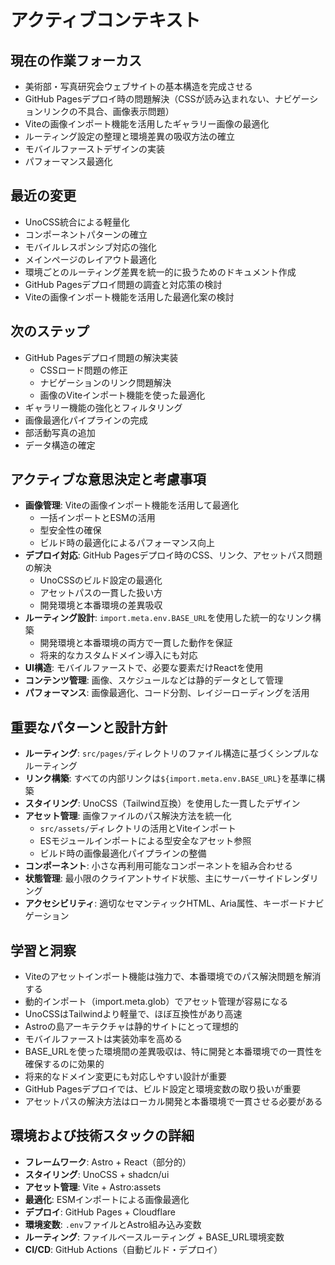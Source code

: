 # アクティブコンテキスト

## 現在の作業フォーカス

- 美術部・写真研究会ウェブサイトの基本構造を完成させる
- GitHub Pagesデプロイ時の問題解決（CSSが読み込まれない、ナビゲーションリンクの不具合、画像表示問題）
- Viteの画像インポート機能を活用したギャラリー画像の最適化
- ルーティング設定の整理と環境差異の吸収方法の確立
- モバイルファーストデザインの実装
- パフォーマンス最適化

## 最近の変更

- UnoCSS統合による軽量化
- コンポーネントパターンの確立
- モバイルレスポンシブ対応の強化
- メインページのレイアウト最適化
- 環境ごとのルーティング差異を統一的に扱うためのドキュメント作成
- GitHub Pagesデプロイ問題の調査と対応策の検討
- Viteの画像インポート機能を活用した最適化案の検討

## 次のステップ

- GitHub Pagesデプロイ問題の解決実装
  - CSSロード問題の修正
  - ナビゲーションのリンク問題解決
  - 画像のViteインポート機能を使った最適化
- ギャラリー機能の強化とフィルタリング
- 画像最適化パイプラインの完成
- 部活動写真の追加
- データ構造の確定

## アクティブな意思決定と考慮事項

- **画像管理**: Viteの画像インポート機能を活用して最適化
  - 一括インポートとESMの活用
  - 型安全性の確保
  - ビルド時の最適化によるパフォーマンス向上
- **デプロイ対応**: GitHub Pagesデプロイ時のCSS、リンク、アセットパス問題の解決
  - UnoCSSのビルド設定の最適化
  - アセットパスの一貫した扱い方
  - 開発環境と本番環境の差異吸収
- **ルーティング設計**: `import.meta.env.BASE_URL`を使用した統一的なリンク構築
  - 開発環境と本番環境の両方で一貫した動作を保証
  - 将来的なカスタムドメイン導入にも対応
- **UI構造**: モバイルファーストで、必要な要素だけReactを使用
- **コンテンツ管理**: 画像、スケジュールなどは静的データとして管理
- **パフォーマンス**: 画像最適化、コード分割、レイジーローディングを活用

## 重要なパターンと設計方針

- **ルーティング**: `src/pages/`ディレクトリのファイル構造に基づくシンプルなルーティング
- **リンク構築**: すべての内部リンクは`${import.meta.env.BASE_URL}`を基準に構築
- **スタイリング**: UnoCSS（Tailwind互換）を使用した一貫したデザイン
- **アセット管理**: 画像ファイルのパス解決方法を統一化
  - `src/assets/`ディレクトリの活用とViteインポート
  - ESモジュールインポートによる型安全なアセット参照
  - ビルド時の画像最適化パイプラインの整備
- **コンポーネント**: 小さな再利用可能なコンポーネントを組み合わせる
- **状態管理**: 最小限のクライアントサイド状態、主にサーバーサイドレンダリング
- **アクセシビリティ**: 適切なセマンティックHTML、Aria属性、キーボードナビゲーション

## 学習と洞察

- Viteのアセットインポート機能は強力で、本番環境でのパス解決問題を解消する
- 動的インポート（import.meta.glob）でアセット管理が容易になる
- UnoCSSはTailwindより軽量で、ほぼ互換性があり高速
- Astroの島アーキテクチャは静的サイトにとって理想的
- モバイルファーストは実装効率を高める
- BASE_URLを使った環境間の差異吸収は、特に開発と本番環境での一貫性を確保するのに効果的
- 将来的なドメイン変更にも対応しやすい設計が重要
- GitHub Pagesデプロイでは、ビルド設定と環境変数の取り扱いが重要
- アセットパスの解決方法はローカル開発と本番環境で一貫させる必要がある

## 環境および技術スタックの詳細

- **フレームワーク**: Astro + React（部分的）
- **スタイリング**: UnoCSS + shadcn/ui
- **アセット管理**: Vite + Astro:assets
- **最適化**: ESMインポートによる画像最適化
- **デプロイ**: GitHub Pages + Cloudflare
- **環境変数**: `.env`ファイルとAstro組み込み変数
- **ルーティング**: ファイルベースルーティング + BASE_URL環境変数
- **CI/CD**: GitHub Actions（自動ビルド・デプロイ）
